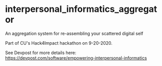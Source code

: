# interpersonal_informatics_aggregator
An aggregation system for re-assembling your scattered digital self

Part of CU's Hack4Impact hackathon on 9-20-2020.

See Devpost for more details here:
https://devpost.com/software/empowering-interpersonal-informatics
